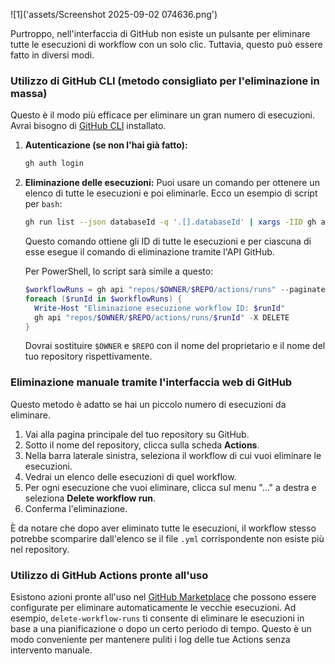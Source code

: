 ![1]('assets/Screenshot 2025-09-02 074636.png')

Purtroppo, nell'interfaccia di GitHub non esiste un pulsante per eliminare tutte le esecuzioni di workflow con un solo clic. Tuttavia, questo può essere fatto in diversi modi.

### Utilizzo di GitHub CLI (metodo consigliato per l'eliminazione in massa)

Questo è il modo più efficace per eliminare un gran numero di esecuzioni.
Avrai bisogno di [GitHub CLI](https://cli.github.com/) installato.

1.  **Autenticazione (se non l'hai già fatto):**
    ```bash
    gh auth login
    ```

2.  **Eliminazione delle esecuzioni:**
    Puoi usare un comando per ottenere un elenco di tutte le esecuzioni e poi eliminarle. Ecco un esempio di script per `bash`:

    ```bash
    gh run list --json databaseId -q '.[].databaseId' | xargs -IID gh api "repos/$(gh repo view --json nameWithOwner -q .nameWithOwner)/actions/runs/ID" -X DELETE
    ```

    Questo comando ottiene gli ID di tutte le esecuzioni e per ciascuna di esse esegue il comando di eliminazione tramite l'API GitHub.

    Per PowerShell, lo script sarà simile a questo:
    ```powershell
    $workflowRuns = gh api "repos/$OWNER/$REPO/actions/runs" --paginate --jq '.workflow_runs[].id'
    foreach ($runId in $workflowRuns) {
      Write-Host "Eliminazione esecuzione workflow ID: $runId"
      gh api "repos/$OWNER/$REPO/actions/runs/$runId" -X DELETE
    }
    ```
    Dovrai sostituire `$OWNER` e `$REPO` con il nome del proprietario e il nome del tuo repository rispettivamente.

### Eliminazione manuale tramite l'interfaccia web di GitHub

Questo metodo è adatto se hai un piccolo numero di esecuzioni da eliminare.

1.  Vai alla pagina principale del tuo repository su GitHub.
2.  Sotto il nome del repository, clicca sulla scheda **Actions**.
3.  Nella barra laterale sinistra, seleziona il workflow di cui vuoi eliminare le esecuzioni.
4.  Vedrai un elenco delle esecuzioni di quel workflow.
5.  Per ogni esecuzione che vuoi eliminare, clicca sul menu "..." a destra e seleziona **Delete workflow run**.
6.  Conferma l'eliminazione.

È da notare che dopo aver eliminato tutte le esecuzioni, il workflow stesso potrebbe scomparire dall'elenco se il file `.yml` corrispondente non esiste più nel repository.

### Utilizzo di GitHub Actions pronte all'uso

Esistono azioni pronte all'uso nel [GitHub Marketplace](https://github.com/marketplace?type=actions) che possono essere configurate per eliminare automaticamente le vecchie esecuzioni. Ad esempio, `delete-workflow-runs` ti consente di eliminare le esecuzioni in base a una pianificazione o dopo un certo periodo di tempo. Questo è un modo conveniente per mantenere puliti i log delle tue Actions senza intervento manuale.